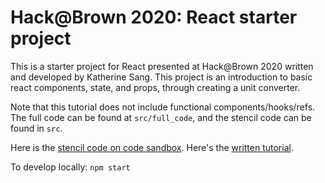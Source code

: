 # Hack@Brown 2020: React starter project


This is a starter project for React presented at Hack@Brown 2020 written and developed by
Katherine Sang. This project is an introduction to basic react components, state, and props, through creating a unit converter.

Note that this tutorial does not include functional components/hooks/refs.
The full code can be found at
`src/full_code`, and the stencil code can be found in
`src`. 

Here is the [stencil code on code sandbox](https://codesandbox.io/s/github/artset/hab-react-stencil).
Here's the [written tutorial](https://github.com/artset/hab-react/blob/master/tutorial.pdf). 

To develop locally: `npm start`
